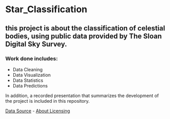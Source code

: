 # Star_Classification

## this project is about the classification of celestial bodies, using public data provided by The Sloan Digital Sky Survey.

### Work done includes:
* Data Cleaning
* Data Visualization
* Data Statistics
* Data Predictions

In addition, a recorded presentation that summarizes the development of the project is included in this repository.

[Data Source](https://www.kaggle.com/fedesoriano/stellar-classification-dataset-sdss17) - 
[About Licensing](https://www.sdss.org/science/image-gallery/)

